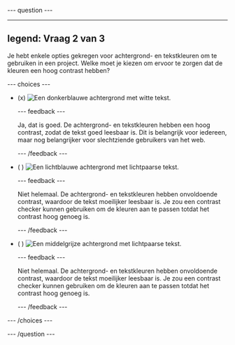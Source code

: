 
--- question ---

---
legend: Vraag 2 van 3
---

Je hebt enkele opties gekregen voor achtergrond- en tekstkleuren om te gebruiken in een project. Welke moet je kiezen om ervoor te zorgen dat de kleuren een hoog contrast hebben?

--- choices ---

- (x) ![Een donkerblauwe achtergrond met witte tekst.](images/contrast-a.PNG)

  --- feedback ---

  Ja, dat is goed. De achtergrond- en tekstkleuren hebben een hoog contrast, zodat de tekst goed leesbaar is. Dit is belangrijk voor iedereen, maar nog belangrijker voor slechtziende gebruikers van het web.

  --- /feedback ---

- ( ) ![Een lichtblauwe achtergrond met lichtpaarse tekst.](images/contrast-b.PNG)

  --- feedback ---

  Niet helemaal. De achtergrond- en tekstkleuren hebben onvoldoende contrast, waardoor de tekst moeilijker leesbaar is. Je zou een contrast checker kunnen gebruiken om de kleuren aan te passen totdat het contrast hoog genoeg is.

  --- /feedback ---

- ( ) ![Een middelgrijze achtergrond met lichtpaarse tekst.](images/contrast-c.PNG)

  --- feedback ---

  Niet helemaal. De achtergrond- en tekstkleuren hebben onvoldoende contrast, waardoor de tekst moeilijker leesbaar is. Je zou een contrast checker kunnen gebruiken om de kleuren aan te passen totdat het contrast hoog genoeg is.

  --- /feedback ---

--- /choices ---

--- /question ---
